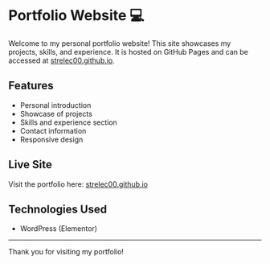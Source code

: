 # Portfolio Website 💻

Welcome to my personal portfolio website! This site showcases my projects, skills, and experience. It is hosted on GitHub Pages and can be accessed at [strelec00.github.io](https://strelec00.github.io).

## Features
- Personal introduction
- Showcase of projects
- Skills and experience section
- Contact information
- Responsive design

## Live Site
Visit the portfolio here: [strelec00.github.io](https://strelec00.github.io)

## Technologies Used
- WordPress (Elementor)


---
Thank you for visiting my portfolio!

